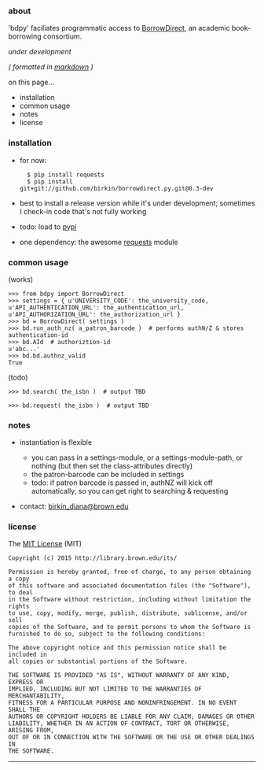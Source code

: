 ### about ###

'bdpy' faciliates programmatic access to [BorrowDirect](http://www.borrowdirect.org), an academic book-borrowing consortium.

_under development_

_( formatted in [markdown](http://daringfireball.net/projects/markdown/) )_

on this page...

- installation
- common usage
- notes
- license



### installation ###

- for now:

        $ pip install requests
        $ pip install git+git://github.com/birkin/borrowdirect.py.git@0.3-dev

- best to install a release version while it's under development; sometimes I check-in code that's not fully working

- todo: load to [pypi](https://pypi.python.org/pypi)

- one dependency: the awesome [requests](http://docs.python-requests.org/en/latest/) module



### common usage ###

(works)

    >>> from bdpy import BorrowDirect
    >>> settings = { u'UNIVERSITY_CODE': the_university_code, u'API_AUTHENTICATION_URL': the_authentication_url, u'API_AUTHORIZATION_URL': the_authorization_url }
    >>> bd = BorrowDirect( settings )
    >>> bd.run_auth_nz( a_patron_barcode )  # performs authN/Z & stores authentication-id
    >>> bd.AId  # authoriztion-id
    u'abc...'
    >>> bd.bd.authnz_valid
    True

(todo)

    >>> bd.search( the_isbn )  # output TBD

    >>> bd.request( the_isbn )  # output TBD



### notes ###

- instantiation is flexible
    - you can pass in a settings-module, or a settings-module-path, or nothing (but then set the class-attributes directly)
    - the patron-barcode can be included in settings
    - todo: if patron barcode is passed in, authNZ will kick off automatically, so you can get right to searching & requesting

- contact: birkin_diana@brown.edu



### license ###

The [MIT License](http://opensource.org/licenses/MIT) (MIT)

    Copyright (c) 2015 http://library.brown.edu/its/

    Permission is hereby granted, free of charge, to any person obtaining a copy
    of this software and associated documentation files (the "Software"), to deal
    in the Software without restriction, including without limitation the rights
    to use, copy, modify, merge, publish, distribute, sublicense, and/or sell
    copies of the Software, and to permit persons to whom the Software is
    furnished to do so, subject to the following conditions:

    The above copyright notice and this permission notice shall be included in
    all copies or substantial portions of the Software.

    THE SOFTWARE IS PROVIDED "AS IS", WITHOUT WARRANTY OF ANY KIND, EXPRESS OR
    IMPLIED, INCLUDING BUT NOT LIMITED TO THE WARRANTIES OF MERCHANTABILITY,
    FITNESS FOR A PARTICULAR PURPOSE AND NONINFRINGEMENT. IN NO EVENT SHALL THE
    AUTHORS OR COPYRIGHT HOLDERS BE LIABLE FOR ANY CLAIM, DAMAGES OR OTHER
    LIABILITY, WHETHER IN AN ACTION OF CONTRACT, TORT OR OTHERWISE, ARISING FROM,
    OUT OF OR IN CONNECTION WITH THE SOFTWARE OR THE USE OR OTHER DEALINGS IN
    THE SOFTWARE.



---
